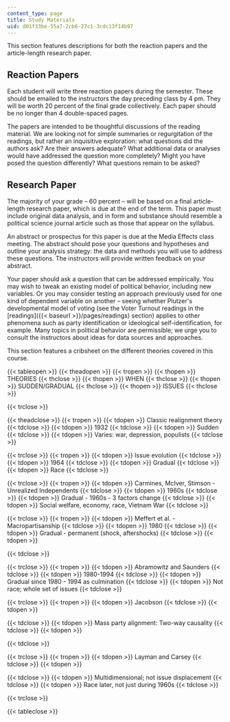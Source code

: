```yaml
---
content_type: page
title: Study Materials
uid: d01f33be-55a7-2cb6-27c1-3cdc13f14b97
---
```


This section features descriptions for both the reaction papers and the article-length research paper.

Reaction Papers
---------------

Each student will write three reaction papers during the semester. These should be emailed to the instructors the day preceding class by 4 pm. They will be worth 20 percent of the final grade collectively. Each paper should be no longer than 4 double-spaced pages.

The papers are intended to be thoughtful discussions of the reading material. We are looking not for simple summaries or regurgitation of the readings, but rather an inquisitive exploration: what questions did the authors ask? Are their answers adequate? What additional data or analyses would have addressed the question more completely? Might you have posed the question differently? What questions remain to be asked?

Research Paper
--------------

The majority of your grade – 60 percent – will be based on a final article-length research paper, which is due at the end of the term. This paper must include original data analysis, and in form and substance should resemble a political science journal article such as those that appear on the syllabus.

An abstract or prospectus for this paper is due at the Media Effects class meeting. The abstract should pose your questions and hypotheses and outline your analysis strategy: the data and methods you will use to address these questions. The instructors will provide written feedback on your abstract.

Your paper should ask a question that can be addressed empirically. You may wish to tweak an existing model of political behavior, including new variables. Or you may consider testing an approach previously used for one kind of dependent variable on another – seeing whether Plutzer's developmental model of voting (see the Voter Turnout readings in the [readings]({{< baseurl >}}/pages/readings) section) applies to other phenomena such as party identification or ideological self-identification, for example. Many topics in political behavior are permissible; we urge you to consult the instructors about ideas for data sources and approaches.

This section features a cribsheet on the different theories covered in this course.

{{< tableopen >}}
{{< theadopen >}}
{{< tropen >}}
{{< thopen >}}
THEORIES
{{< thclose >}}
{{< thopen >}}
WHEN
{{< thclose >}}
{{< thopen >}}
SUDDEN/GRADUAL
{{< thclose >}}
{{< thopen >}}
ISSUES
{{< thclose >}}

{{< trclose >}}

{{< theadclose >}}
{{< tropen >}}
{{< tdopen >}}
Classic realignment theory
{{< tdclose >}}
{{< tdopen >}}
1932
{{< tdclose >}}
{{< tdopen >}}
Sudden
{{< tdclose >}}
{{< tdopen >}}
Varies: war, depression, populists
{{< tdclose >}}

{{< trclose >}}
{{< tropen >}}
{{< tdopen >}}
Issue evolution
{{< tdclose >}}
{{< tdopen >}}
1964
{{< tdclose >}}
{{< tdopen >}}
Gradual
{{< tdclose >}}
{{< tdopen >}}
Race
{{< tdclose >}}

{{< trclose >}}
{{< tropen >}}
{{< tdopen >}}
Carmines, McIver, Stimson - Unrealized Independents
{{< tdclose >}}
{{< tdopen >}}
1960s
{{< tdclose >}}
{{< tdopen >}}
Gradual - 1960s - 3 factors change
{{< tdclose >}}
{{< tdopen >}}
Social welfare, economy, race, Vietnam War
{{< tdclose >}}

{{< trclose >}}
{{< tropen >}}
{{< tdopen >}}
Meffert et al. - Macropartisanship
{{< tdclose >}}
{{< tdopen >}}
1980
{{< tdclose >}}
{{< tdopen >}}
Gradual - permanent (shock, aftershocks)
{{< tdclose >}}
{{< tdopen >}}

{{< tdclose >}}

{{< trclose >}}
{{< tropen >}}
{{< tdopen >}}
Abramowitz and Saunders
{{< tdclose >}}
{{< tdopen >}}
1980-1994
{{< tdclose >}}
{{< tdopen >}}
Gradual since 1980 - 1994 as culmination
{{< tdclose >}}
{{< tdopen >}}
Not race; whole set of issues
{{< tdclose >}}

{{< trclose >}}
{{< tropen >}}
{{< tdopen >}}
Jacobson
{{< tdclose >}}
{{< tdopen >}}

{{< tdclose >}}
{{< tdopen >}}
Mass party alignment: Two-way causality
{{< tdclose >}}
{{< tdopen >}}

{{< tdclose >}}

{{< trclose >}}
{{< tropen >}}
{{< tdopen >}}
Layman and Carsey
{{< tdclose >}}
{{< tdopen >}}

{{< tdclose >}}
{{< tdopen >}}
Multidimensional; not issue displacement
{{< tdclose >}}
{{< tdopen >}}
Race later, not just during 1960s
{{< tdclose >}}

{{< trclose >}}

{{< tableclose >}}